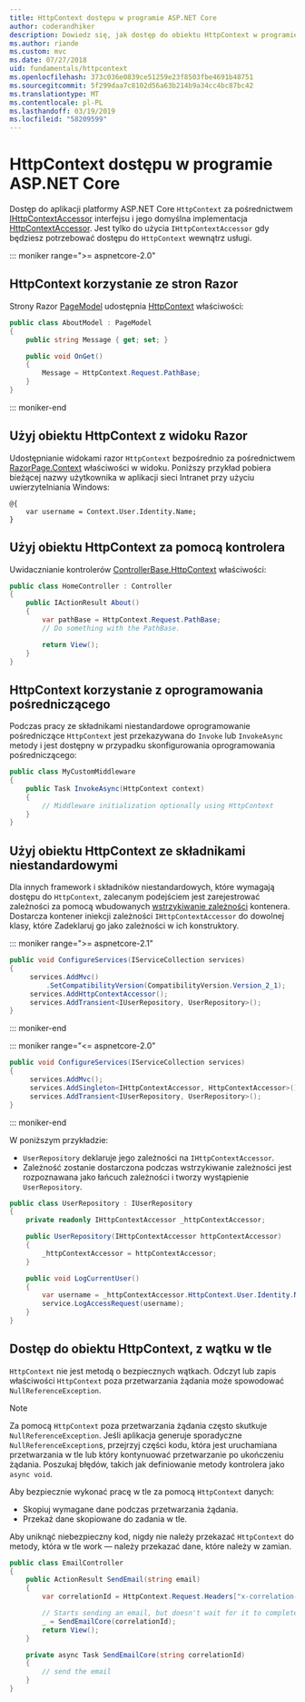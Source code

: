 ```yaml
---
title: HttpContext dostępu w programie ASP.NET Core
author: coderandhiker
description: Dowiedz się, jak dostęp do obiektu HttpContext w programie ASP.NET Core.
ms.author: riande
ms.custom: mvc
ms.date: 07/27/2018
uid: fundamentals/httpcontext
ms.openlocfilehash: 373c036e0839ce51259e23f8503fbe4691b48751
ms.sourcegitcommit: 5f299daa7c8102d56a63b214b9a34cc4bc87bc42
ms.translationtype: MT
ms.contentlocale: pl-PL
ms.lasthandoff: 03/19/2019
ms.locfileid: "58209599"
---
```

# <a name="access-httpcontext-in-aspnet-core"></a>HttpContext dostępu w programie ASP.NET Core

Dostęp do aplikacji platformy ASP.NET Core `HttpContext` za pośrednictwem [IHttpContextAccessor](/dotnet/api/microsoft.aspnetcore.http.ihttpcontextaccessor) interfejsu i jego domyślna implementacja [HttpContextAccessor](/dotnet/api/microsoft.aspnetcore.http.httpcontextaccessor). Jest tylko do użycia `IHttpContextAccessor` gdy będziesz potrzebować dostępu do `HttpContext` wewnątrz usługi.

::: moniker range=">= aspnetcore-2.0"

## <a name="use-httpcontext-from-razor-pages"></a>HttpContext korzystanie ze stron Razor

Strony Razor [PageModel](/dotnet/api/microsoft.aspnetcore.mvc.razorpages.pagemodel) udostępnia [HttpContext](/dotnet/api/microsoft.aspnetcore.mvc.razorpages.pagemodel.httpcontext) właściwości:

```csharp
public class AboutModel : PageModel
{
    public string Message { get; set; }

    public void OnGet()
    {
        Message = HttpContext.Request.PathBase;
    }
}
```

::: moniker-end

## <a name="use-httpcontext-from-a-razor-view"></a>Użyj obiektu HttpContext z widoku Razor

Udostępnianie widokami razor `HttpContext` bezpośrednio za pośrednictwem [RazorPage.Context](/dotnet/api/microsoft.aspnetcore.mvc.razor.razorpage.context#Microsoft_AspNetCore_Mvc_Razor_RazorPage_Context) właściwości w widoku. Poniższy przykład pobiera bieżącej nazwy użytkownika w aplikacji sieci Intranet przy użyciu uwierzytelniania Windows:

```cshtml
@{
    var username = Context.User.Identity.Name;
}
```

## <a name="use-httpcontext-from-a-controller"></a>Użyj obiektu HttpContext za pomocą kontrolera

Uwidacznianie kontrolerów [ControllerBase.HttpContext](/dotnet/api/microsoft.aspnetcore.mvc.controllerbase.httpcontext) właściwości:

```csharp
public class HomeController : Controller
{
    public IActionResult About()
    {
        var pathBase = HttpContext.Request.PathBase;
        // Do something with the PathBase.

        return View();
    }
}
```

## <a name="use-httpcontext-from-middleware"></a>HttpContext korzystanie z oprogramowania pośredniczącego

Podczas pracy ze składnikami niestandardowe oprogramowanie pośredniczące `HttpContext` jest przekazywana do `Invoke` lub `InvokeAsync` metody i jest dostępny w przypadku skonfigurowania oprogramowania pośredniczącego:

```csharp
public class MyCustomMiddleware
{
    public Task InvokeAsync(HttpContext context)
    {
        // Middleware initialization optionally using HttpContext
    }
}
```

## <a name="use-httpcontext-from-custom-components"></a>Użyj obiektu HttpContext ze składnikami niestandardowymi

Dla innych framework i składników niestandardowych, które wymagają dostępu do `HttpContext`, zalecanym podejściem jest zarejestrować zależności za pomocą wbudowanych [wstrzykiwanie zależności](xref:fundamentals/dependency-injection) kontenera. Dostarcza kontener iniekcji zależności `IHttpContextAccessor` do dowolnej klasy, które Zadeklaruj go jako zależności w ich konstruktory.

::: moniker range=">= aspnetcore-2.1"

```csharp
public void ConfigureServices(IServiceCollection services)
{
     services.AddMvc()
         .SetCompatibilityVersion(CompatibilityVersion.Version_2_1);
     services.AddHttpContextAccessor();
     services.AddTransient<IUserRepository, UserRepository>();
}
```

::: moniker-end

::: moniker range="<= aspnetcore-2.0"

```csharp
public void ConfigureServices(IServiceCollection services)
{
     services.AddMvc();
     services.AddSingleton<IHttpContextAccessor, HttpContextAccessor>();
     services.AddTransient<IUserRepository, UserRepository>();
}
```

::: moniker-end

W poniższym przykładzie:

* `UserRepository` deklaruje jego zależności na `IHttpContextAccessor`.
* Zależność zostanie dostarczona podczas wstrzykiwanie zależności jest rozpoznawana jako łańcuch zależności i tworzy wystąpienie `UserRepository`.

```csharp
public class UserRepository : IUserRepository
{
    private readonly IHttpContextAccessor _httpContextAccessor;

    public UserRepository(IHttpContextAccessor httpContextAccessor)
    {
        _httpContextAccessor = httpContextAccessor;
    }

    public void LogCurrentUser()
    {
        var username = _httpContextAccessor.HttpContext.User.Identity.Name;
        service.LogAccessRequest(username);
    }
}
```

## <a name="httpcontext-access-from-a-background-thread"></a>Dostęp do obiektu HttpContext, z wątku w tle

`HttpContext` nie jest metodą o bezpiecznych wątkach. Odczyt lub zapis właściwości `HttpContext` poza przetwarzania żądania może spowodować `NullReferenceException`.

> [!NOTE]
> Za pomocą `HttpContext` poza przetwarzania żądania często skutkuje `NullReferenceException`. Jeśli aplikacja generuje sporadyczne `NullReferenceException`s, przejrzyj części kodu, która jest uruchamiana przetwarzania w tle lub który kontynuować przetwarzanie po ukończeniu żądania. Poszukaj błędów, takich jak definiowanie metody kontrolera jako `async void`.

Aby bezpiecznie wykonać pracę w tle za pomocą `HttpContext` danych:

* Skopiuj wymagane dane podczas przetwarzania żądania.
* Przekaż dane skopiowane do zadania w tle.

Aby uniknąć niebezpieczny kod, nigdy nie należy przekazać `HttpContext` do metody, która w tle work — należy przekazać dane, które należy w zamian.

```csharp
public class EmailController
{
    public ActionResult SendEmail(string email)
    {
        var correlationId = HttpContext.Request.Headers["x-correlation-id"].ToString();

        // Starts sending an email, but doesn't wait for it to complete
        _ = SendEmailCore(correlationId);
        return View();
    }

    private async Task SendEmailCore(string correlationId)
    {
        // send the email
    }
}
